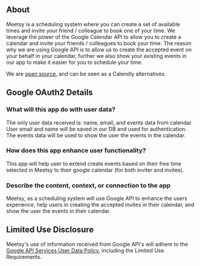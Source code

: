 ## **About**

Meetsy is a scheduling system where you can create a set of available times and invite your friend / colleague to book one of your time. We leverage the power of the Google Calendar API to allow you to create a calendar and invite your friends / colleagues to book your time. The reason why we are using Google API is to allow us to create the accepted event on your behalf in your calendar, further we also show your existing events in our app to make it easier for you to schedule your time.

We are [open source](https://github.com/robertwt7/meetsy), and can be seen as a Calendly alternatives.

## Google OAuth2 Details

### What will this app do with user data?

The only user data received is: name, email, and events data from calendar. User email and name will be saved in our DB and used for authentication. The events data will be used to show the user the events in the calendar.

### How does this app enhance user functionality?

This app will help user to extend create events based on their free time selected in Meetsy to their google calendar (for both inviter and invitee).

### Describe the content, context, or connection to the app

Meetsy, as a scheduling system will use Google API to enhance the users experience, help users in creating the accepted invites in their calendar, and show the user the events in their calendar.

## Limited Use Disclosure

Meetsy's use of information received from Google API's will adhere to the [Google API Services User Data Policy](https://developers.google.com/terms/api-services-user-data-policy#additional_requirements_for_specific_api_scopes), including the Limited Use Requirements.
